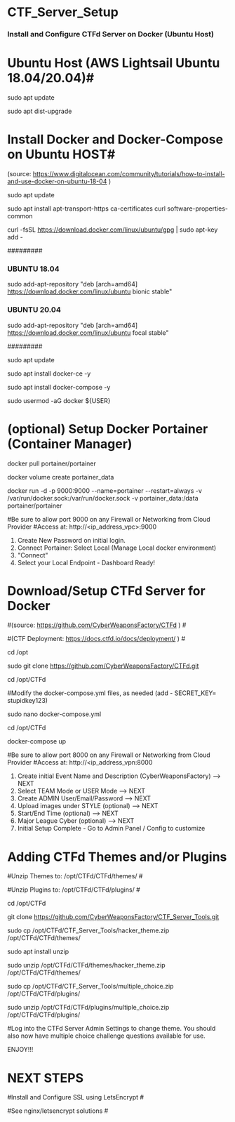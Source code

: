 # CTF_Server_Setup

### Install and Configure CTFd Server on Docker (Ubuntu Host) ###

# Ubuntu Host (AWS Lightsail Ubuntu 18.04/20.04)#
sudo apt update

sudo apt dist-upgrade

# Install Docker and Docker-Compose on Ubuntu HOST#
(source: https://www.digitalocean.com/community/tutorials/how-to-install-and-use-docker-on-ubuntu-18-04 )

sudo apt update

sudo apt install apt-transport-https ca-certificates curl software-properties-common

curl -fsSL https://download.docker.com/linux/ubuntu/gpg | sudo apt-key add -

#########
### UBUNTU 18.04
sudo add-apt-repository "deb [arch=amd64] https://download.docker.com/linux/ubuntu bionic stable"

### UBUNTU 20.04
sudo add-apt-repository "deb [arch=amd64] https://download.docker.com/linux/ubuntu focal stable"

#########

sudo apt update

sudo apt install docker-ce -y

sudo apt install docker-compose -y

sudo usermod -aG docker ${USER}

# (optional) Setup Docker Portainer (Container Manager) #
docker pull portainer/portainer

docker volume create portainer_data

docker run -d -p 9000:9000 --name=portainer --restart=always -v /var/run/docker.sock:/var/run/docker.sock -v portainer_data:/data portainer/portainer


#Be sure to allow port 9000 on any Firewall or Networking from Cloud Provider
#Access at: http://<ip_address_vpc>:9000

1. Create New Password on initial login.
2. Connect Portainer: Select Local (Manage Local docker environment)
3. "Connect"
4. Select your Local Endpoint - Dashboard Ready!


# Download/Setup CTFd Server for Docker #
#(source: https://github.com/CyberWeaponsFactory/CTFd ) #

#(CTF Deployment: https://docs.ctfd.io/docs/deployment/ ) #

cd /opt

sudo git clone https://github.com/CyberWeaponsFactory/CTFd.git

cd /opt/CTFd

#Modify the docker-compose.yml files, as needed (add - SECRET_KEY= stupidkey123)

sudo nano docker-compose.yml

cd /opt/CTFd

docker-compose up

#Be sure to allow port 8000 on any Firewall or Networking from Cloud Provider
#Access at: http://<ip_address_vpn:8000

1. Create initial Event Name and Description (CyberWeaponsFactory) --> NEXT
2. Select TEAM Mode or USER Mode --> NEXT
3. Create ADMIN User/Email/Password --> NEXT
4. Upload images under STYLE (optional) --> NEXT
5. Start/End Time (optional) --> NEXT
6. Major League Cyber (optional) --> NEXT
7. Initial Setup Complete - Go to Admin Panel / Config to customize


# Adding CTFd Themes and/or Plugins #
#Unzip Themes to: /opt/CTFd/CTFd/themes/ #

#Unzip Plugins to: /opt/CTFd/CTFd/plugins/ #

cd /opt/CTFd

git clone https://github.com/CyberWeaponsFactory/CTF_Server_Tools.git

sudo cp /opt/CTFd/CTF_Server_Tools/hacker_theme.zip /opt/CTFd/CTFd/themes/

sudo apt install unzip

sudo unzip /opt/CTFd/CTFd/themes/hacker_theme.zip /opt/CTFd/CTFd/themes/


sudo cp /opt/CTFd/CTF_Server_Tools/multiple_choice.zip /opt/CTFd/CTFd/plugins/

sudo unzip /opt/CTFd/CTFd/plugins/multiple_choice.zip /opt/CTFd/CTFd/plugins/

#Log into the CTFd Server Admin Settings to change theme. You should also now have multiple choice challenge questions available for use.

ENJOY!!!

# NEXT STEPS #
#Install and Configure SSL using LetsEncrypt #

#See nginx/letsencrypt solutions #

